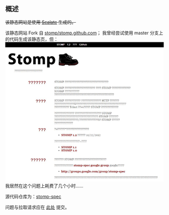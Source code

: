 概述
--------

~~该静态网站是使用 [Scalate](https://scalate.github.io/scalate/) 生成的。~~

该静态网站 Fork 自 [stomp/stomp.github.com](https://github.com/stomp/stomp.github.com)；
我曾经尝试使用 master 分支上的代码生成该静态页，但：
![](./images/scalate_error.jpg)
我居然在这个问题上耗费了几个小时……

源代码仓库为：[stomp-spec](http://github.com/stomp/stomp-spec/)

问题与拉取请求应在 [此处](http://github.com/stomp/stomp-spec/) 提交。
